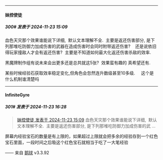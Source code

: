 ﻿
*****

####  妹控使徒  
##### 300#       发表于 2024-11-23 15:09

血色天灾那个效果谁能说下详细,  默认文本理解不全.  主要是返还伤害部分, 是下列那堆吃防御力加成伤害的武器在造成伤害时会同时附带返还伤害?    还是说依旧得玩家撞敌人才会有返还伤害?  主要是不知道如何最大化返还伤害杀敌的效率.

黑魔牌制作组有说未来会出更多还是总共就这5张?  效果蛮有趣的 真希望还有.

某些时候经验石获取效率稳定变化,但角色会忽然连升数级甚至10多级.     这个是什么机制谁清楚吗


*****

####  InfiniteGyre  
##### 301#       发表于 2024-11-23 16:28

<blockquote><a href="httphttps://bbs.saraba1st.com/2b/forum.php?mod=redirect&amp;goto=findpost&amp;pid=66759648&amp;ptid=2203997" target="_blank">妹控使徒 发表于 2024-11-23 15:09</a>
血色天灾那个效果谁能说下详细,  默认文本理解不全.  主要是返还伤害部分, 是下列那堆吃防御力加成伤害的武 ...</blockquote>
屏幕内经验宝石的数量是有上限的，如果超过上限就会把多余的经验存到一个红色宝石里面，一段时间之后吸这个红色宝石就相当于吃了一大笔经验

—— 来自 [鹅球](https://www.pgyer.com/GcUxKd4w) v3.3.92

